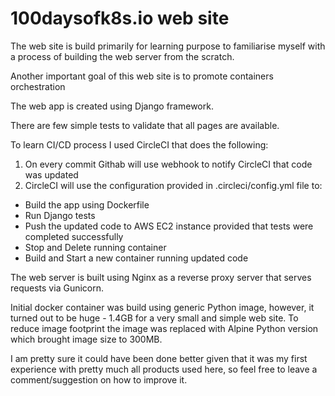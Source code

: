# 100daysofk8s.io web site

The web site is build primarily for learning purpose to familiarise myself with a process of building the web server from the scratch.

Another important goal of this web site is to promote containers orchestration

The web app is created using Django framework. 

There are few simple tests to validate that all pages are available.

To learn CI/CD process I used CircleCI that does the following:
1. On every commit Githab will use webhook to notify CircleCI that code was updated
2. CircleCI will use the configuration provided in .circleci/config.yml file to:
  * Build the app using Dockerfile
  * Run Django tests
  * Push the updated code to AWS EC2 instance provided that tests were completed successfully
  * Stop and Delete running container
  * Build and Start a new container running updated code

The web server is built using Nginx as a reverse proxy server that serves requests via Gunicorn. 

Initial docker container was build using generic Python image, however, it turned out to be huge - 1.4GB for a very small and simple web site. To reduce image footprint the image was replaced with Alpine Python version which brought image size to 300MB.

I am pretty sure it could have been done better given that it was my first experience with pretty much all products used here, so feel free to leave a comment/suggestion on how to improve it. 